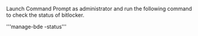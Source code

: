 Launch Command Prompt as administrator and run the following command to check the status of bitlocker. 

'''manage-bde -status'''
